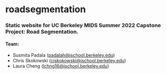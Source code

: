 # roadsegmentation

### Static website for UC Berkeley MIDS Summer 2022 Capstone Project: Road Segmentation.

#### Team:
- Susmita Padala (padalah@ischool.berkeley.edu)
- Chris Skokowski (cjskokowski@ischool.berkeley.edu)
- Laura Cheng (lchng16@ischool.berkeley.edu)
